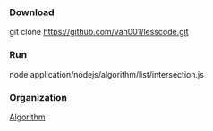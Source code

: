 ### Download

git clone https://github.com/van001/lesscode.git

### Run
node application/nodejs/algorithm/list/intersection.js

### Organization
[Algorithm](https://github.com/van001/lesscode/tree/master/application/nodejs/algorithm)
